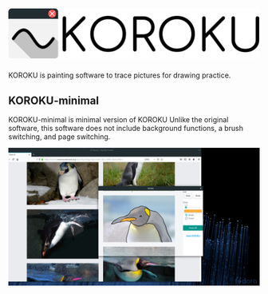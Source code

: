 # ![Logo Image](https://raw.githubusercontent.com/zazara/KOROKU-minimal/images/logo.png "logoImage")

KOROKU is painting software to trace pictures for drawing practice.

## KOROKU-minimal

KOROKU-minimal is minimal version of KOROKU
Unlike the original software, this software does not include background functions, a brush switching, and page switching.

![Example Image](https://raw.githubusercontent.com/zazara/KOROKU-minimal/images/penguin.png "exampleImage")
